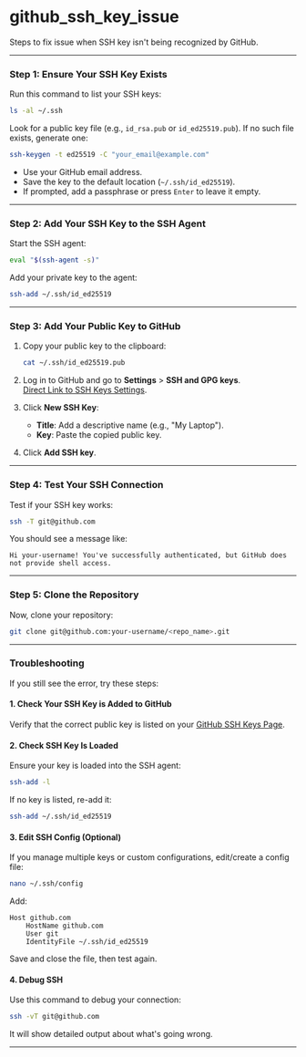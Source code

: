 # github_ssh_key_issue
Steps to fix issue when  SSH key isn't being recognized by GitHub. 

---

### **Step 1: Ensure Your SSH Key Exists**
Run this command to list your SSH keys:
```bash
ls -al ~/.ssh
```
Look for a public key file (e.g., `id_rsa.pub` or `id_ed25519.pub`). If no such file exists, generate one:

```bash
ssh-keygen -t ed25519 -C "your_email@example.com"
```
- Use your GitHub email address.
- Save the key to the default location (`~/.ssh/id_ed25519`).
- If prompted, add a passphrase or press `Enter` to leave it empty.

---

### **Step 2: Add Your SSH Key to the SSH Agent**
Start the SSH agent:
```bash
eval "$(ssh-agent -s)"
```

Add your private key to the agent:
```bash
ssh-add ~/.ssh/id_ed25519
```

---

### **Step 3: Add Your Public Key to GitHub**
1. Copy your public key to the clipboard:
   ```bash
   cat ~/.ssh/id_ed25519.pub
   ```
2. Log in to GitHub and go to **Settings** > **SSH and GPG keys**.  
   [Direct Link to SSH Keys Settings](https://github.com/settings/keys).

3. Click **New SSH Key**:
   - **Title**: Add a descriptive name (e.g., "My Laptop").
   - **Key**: Paste the copied public key.
4. Click **Add SSH key**.

---

### **Step 4: Test Your SSH Connection**
Test if your SSH key works:
```bash
ssh -T git@github.com
```

You should see a message like:
```plaintext
Hi your-username! You've successfully authenticated, but GitHub does not provide shell access.
```

---

### **Step 5: Clone the Repository**
Now, clone your repository:
```bash
git clone git@github.com:your-username/<repo_name>.git
```

---

### **Troubleshooting**
If you still see the error, try these steps:

#### 1. **Check Your SSH Key is Added to GitHub**
Verify that the correct public key is listed on your [GitHub SSH Keys Page](https://github.com/settings/keys).

#### 2. **Check SSH Key Is Loaded**
Ensure your key is loaded into the SSH agent:
```bash
ssh-add -l
```
If no key is listed, re-add it:
```bash
ssh-add ~/.ssh/id_ed25519
```

#### 3. **Edit SSH Config (Optional)**
If you manage multiple keys or custom configurations, edit/create a config file:
```bash
nano ~/.ssh/config
```
Add:
```plaintext
Host github.com
    HostName github.com
    User git
    IdentityFile ~/.ssh/id_ed25519
```
Save and close the file, then test again.

#### 4. **Debug SSH**
Use this command to debug your connection:
```bash
ssh -vT git@github.com
```
It will show detailed output about what's going wrong.

---
